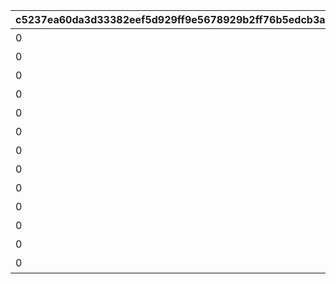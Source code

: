 |c5237ea60da3d33382eef5d929ff9e5678929b2ff76b5edcb3a2babd54fc9a39|dabaf5f29f6fc0993712ff39a81bab68afc78bb1bbb7489e922c85e96aca036e|020ae74e9c5395859e58b36077cace16a0a2739359a885667446be548e47241e|9c7e1d77f0c672bb901a5e275d559ed77c21b46fd8434e4ab6b287eb31e22b4c|d981c1bbd02687cad8b8f4efc2caea396cbdf17f6c07996d28f27e6a52b5860b|5509196be8f458eaafafcf3a5e9557ab83b711d8db73992ff1fc0d40d140d889|c9dcd3c61bc4ce8af70252f5a7f2fafd666aefd9f4967b23557047d864a0408c|2f8cee707082871db1e1b2b5997970eeb87a9fc86f82753e2ff1fecdb69ec27a|6517af68b4c3be29822ebdeb50ea5fafd0dc19eb7acd9eefa8b9668f27906182|f87135b5ed50c33b513ae84378fd2cd0d20b61fdfc7065cb758bdf5dcec275ca|87511a04da5ee65275b1c30e3956711b8e2ff6e75c49f06ccab9f171b9354fd4|85236d280442ab1182b3f548ff3f35f29f61452a27ed94e7d20d7cc410a5d6da|251813be64db0eb2e4389256508008f5ae6fb575a52b7599df6b7da673249701|8f5061c85de402cd268a4ce6f37923e19355ceee33bf1c9be5141280b0bf5903|
| --- | --- | --- | --- | --- | --- | --- | --- | --- | --- | --- | --- | --- | --- |
|0|0|0|24001|24|2030/12/17 14:59:59|リン|1|102601|2020/04/30 12:00:00|あたしだって\nやるときはやるよ！|0|10040|1|
|0|0|1|24002|24|2030/12/17 14:59:59|リン|1|102601|2020/04/30 12:00:00|ふぅ…\nこれであたしの仕事は\n終わりだね|0|10040|1|
|0|0|2|24003|24|2030/12/17 14:59:59|リン|1|102601|2020/04/30 12:00:00|終わった終わった\n一人でもなんとか\nなるもんだね|0|10040|1|
|0|0|3|24004|24|2030/12/17 14:59:59|リン|2|102601|2020/04/30 12:00:00|やったね！\nこれでようやく\nサボれるよ…|0|10040|2|
|0|0|4|24005|24|2030/12/17 14:59:59|リン|1|102601|2020/04/30 12:00:00|チーズが欲しいなら\nきちんと働いて\n買いに来なよ|0|10040|1|
|0|0|5|24006|24|2030/12/17 14:59:59|リン|2|102601|2020/04/30 12:00:00|あたしを敵に回した\n恐ろしさ\n思い知ったか！|0|10040|2|
|0|0|6|24007|24|2030/12/17 14:59:59|リン|2|102601|2020/04/30 12:00:00|あたしも意外と\nやるもんでしょ？|0|10040|2|
|0|0|7|24008|24|2030/12/17 14:59:59|リン|4|102601|2020/04/30 12:00:00|疲れた…\nねずみの逃げ足\n速すぎるよ…|0|10040|4|
|0|0|8|24009|24|2030/12/17 14:59:59|リン|4|102601|2020/04/30 12:00:00|このままじゃ\nまっひ～に\n叱られちゃうよ|0|10040|4|
|0|0|9|24010|24|2030/12/17 14:59:59|リン|4|102601|2020/04/30 12:00:00|まじめに\nやったんだけどな…\n悔しいな～|0|10040|4|
|0|0|10|24011|24|2030/12/17 14:59:59|リン|4|102601|2020/04/30 12:00:00|やられた…\nねずみって意外と\nてごわいね|0|10040|4|
|0|0|11|24012|24|2030/12/17 14:59:59|リン|4|102601|2020/04/30 12:00:00|おのれ～\nあたしのチーズを\n盗みやがって～！|0|10040|4|
|0|0|12|24013|24|2030/12/17 14:59:59|リン|4|102601|2020/04/30 12:00:00|疲れた…\nけど、次こそは\n守り抜くよ…|1.81|10040|1|